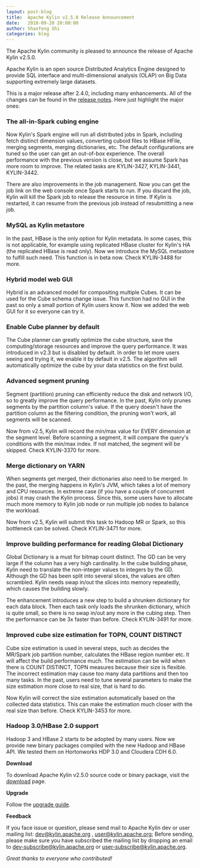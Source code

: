 ```yaml
---
layout: post-blog
title:  Apache Kylin v2.5.0 Release Announcement
date:   2018-09-20 20:00:00
author: Shaofeng Shi
categories: blog
---
```


The Apache Kylin community is pleased to announce the release of Apache Kylin v2.5.0.

Apache Kylin is an open source Distributed Analytics Engine designed to provide SQL interface and multi-dimensional analysis (OLAP) on Big Data supporting extremely large datasets.

This is a major release after 2.4.0, including many enhancements. All of the changes can be found in the [release notes](https://kylin.apache.org/docs/release_notes.html). Here just highlight the major ones:

### The all-in-Spark cubing engine
Now Kylin's Spark engine will run all distributed jobs in Spark, including fetch distinct dimension values, converting cuboid files to HBase HFile, merging segments, merging dictionaries, etc. The default configurations are tuned so the user can get an out-of-box experience. The overall performance with the previous version is close, but we assume Spark has more room to improve. The related tasks are KYLIN-3427, KYLIN-3441, KYLIN-3442.

There are also improvements in the job management. Now you can get the job link on the web console once Spark starts to run. If you discard the job, Kylin will kill the Spark job to release the resource in time. If Kylin is restarted, it can resume from the previous job instead of resubmitting a new job.  

### MySQL as Kylin metastore
In the past, HBase is the only option for Kylin metadata. In some cases, this is not applicable, for example using replicated HBase cluster for Kylin's HA (the replicated HBase is read only). Now we introduce the MySQL metastore to fulfill such need. This function is in beta now. Check KYLIN-3488 for more.

### Hybrid model web GUI
Hybrid is an advanced model for compositing multiple Cubes. It can be used for the Cube schema change issue. This function had no GUI in the past so only a small portion of Kylin users know it. Now we added the web GUI for it so everyone can try it.

### Enable Cube planner by default
The Cube planner can greatly optimize the cube structure, save the computing/storage resources and improve the query performance. It was introduced in v2.3 but is disabled by default. In order to let more users seeing and trying it, we enable it by default in v2.5. The algorithm will automatically optimize the cube by your data statistics on the first build.

### Advanced segment pruning
Segment (partition) pruning can efficiently reduce the disk and network I/O, so to greatly improve the query performance. In the past, Kylin only prunes segments by the partition column's value. If the query doesn't have the partition column as the filtering condition, the pruning won't work, all segments will be scanned.

Now from v2.5, Kylin will record the min/max value for EVERY dimension at the segment level. Before scanning a segment, it will compare the query's conditions with the min/max index. If not matched, the segment will be skipped. Check KYLIN-3370 for more.

### Merge dictionary on YARN

When segments get merged, their dictionaries also need to be merged. In the past, the merging happens in Kylin's JVM, which takes a lot of memory and CPU resources. In extreme case (if you have a couple of concurrent jobs) it may crash the Kylin process. Since this, some users have to allocate much more memory to Kylin job node or run multiple job nodes to balance the workload.

Now from v2.5, Kylin will submit this task to Hadoop MR or Spark, so this bottleneck can be solved. Check KYLIN-3471 for more.

### Improve building performance for reading Global Dictionary

Global Dictionary is a must for bitmap count distinct. The GD can be very large if the column has a very high cardinality. In the cube building phase, Kylin need to translate the non-integer values to integers by the GD. Although the GD has been split into several slices, the values are often scrambled. Kylin needs swap in/out the slices into memory repeatedly, which causes the building slowly.

The enhancement introduces a new step to build a shrunken dictionary for each data block. Then each task only loads the shrunken dictionary, which is quite small, so there is no swap in/out any more in the cubing step. Then the performance can be 3x faster than before. Check KYLIN-3491 for more.

### Improved cube size estimation for TOPN, COUNT DISTINCT

Cube size estimation is used in several steps, such as decides the MR/Spark job partition number, calculates the HBase region number etc. It will affect the build performance much. The estimation can be wild when there is COUNT DISTINCT, TOPN measures because their size is flexible. The incorrect estimation may cause too many data partitions and then too many tasks. In the past, users need to tune several parameters to make the size estimation more close to real size, that is hard to do.

Now Kylin will correct the size estimation automatically based on the collected data statistics. This can make the estimation much closer with the real size than before. Check KYLIN-3453 for more.

### Hadoop 3.0/HBase 2.0 support 

Hadoop 3 and HBase 2 starts to be adopted by many users. Now we provide new binary packages compiled with the new Hadoop and HBase API. We tested them on Hortonworks HDP 3.0 and Cloudera CDH 6.0.


__Download__

To download Apache Kylin v2.5.0 source code or binary package, visit the [download](http://kylin.apache.org/download) page.

__Upgrade__
 
Follow the [upgrade guide](/docs/howto/howto_upgrade.html).

__Feedback__

If you face issue or question, please send mail to Apache Kylin dev or user mailing list: dev@kylin.apache.org , user@kylin.apache.org; Before sending, please make sure you have subscribed the mailing list by dropping an email to dev-subscribe@kylin.apache.org or user-subscribe@kylin.apache.org.

_Great thanks to everyone who contributed!_
